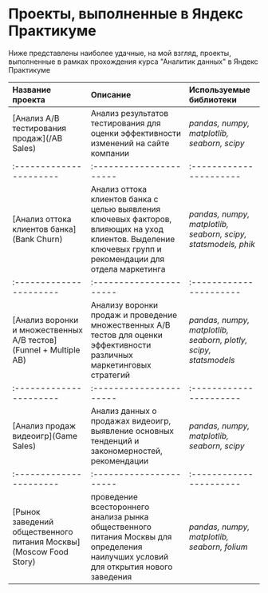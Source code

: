 # Проекты, выполненные в Яндекс Практикуме

Ниже представлены наиболее удачные, на мой взгляд, проекты, выполненные в рамках прохождения курса "Аналитик данных" в Яндекс Практикуме

| Название проекта | Описание | Используемые библиотеки | 
| :---------------------- | :---------------------- | :---------------------- |
| [Анализ A/B тестирования продаж](/AB Sales) | Анализ результатов тестирования для оценки эффективности изменений на сайте компании| *pandas, numpy, matplotlib, seaborn, scipy* |
| :---------------------- | :---------------------- | :---------------------- |
| [Анализ оттока клиентов банка](Bank Churn) | Анализ оттока клиентов банка с целью выявления ключевых факторов, влияющих на уход клиентов. Выделение ключевых групп и рекомендации для отдела маркетинга| *pandas, numpy, matplotlib, seaborn, scipy, statsmodels, phik* |
| :---------------------- | :---------------------- | :---------------------- |
| [Анализ воронки и множественных A/B тестов](Funnel + Multiple AB) | Анализу воронки продаж и проведение множественных A/B тестов для оценки эффективности различных маркетинговых стратегий| *pandas, numpy, matplotlib, seaborn, plotly, scipy, statsmodels* |
| :---------------------- | :---------------------- | :---------------------- |
| [Анализ продаж видеоигр](Game Sales) | Анализ данных о продажах видеоигр, выявление основных тенденций и закономерностей, рекомендации| *pandas, numpy, matplotlib, seaborn, scipy* |
| :---------------------- | :---------------------- | :---------------------- |
| [Рынок заведений общественного питания Москвы](Moscow Food Story) | проведение всестороннего анализа рынка общественного питания Москвы для определения наилучших условий для открытия нового заведения| *pandas, numpy, matplotlib, seaborn, folium* |

